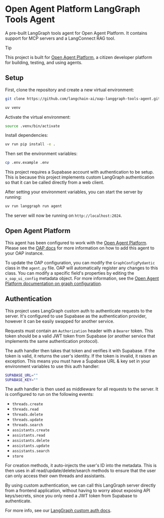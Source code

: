 # Open Agent Platform LangGraph Tools Agent

A pre-built LangGraph tools agent for Open Agent Platform. It contains support for MCP servers and a LangConnect RAG tool.

> [!TIP]
> This project is built for [Open Agent Platform](https://github.com/langchain-ai/open-agent-platform), a citizen developer platform for building, testing, and using agents.

## Setup

First, clone the repository and create a new virtual environment:

```bash
git clone https://github.com/langchain-ai/oap-langgraph-tools-agent.git
```

```bash
uv venv
```

Activate the virtual environment:

```bash
source .venv/bin/activate
```

Install dependencies:

```bash
uv run pip install -e .
```

Then set the environment variables:

```bash
cp .env.example .env
```

This project requires a Supabase account with authentication to be setup. This is because this project implements custom LangGraph authentication so that it can be called directly from a web client.

After setting your environment variables, you can start the server by running:

```bash
uv run langgraph run agent
```

The server will now be running on `http://localhost:2024`.

## Open Agent Platform

This agent has been configured to work with the [Open Agent Platform](https://github.com/langchain-ai/open-agent-platform). Please see the [OAP docs](https://github.com/langchain-ai/open-agent-platform/tree/main/README.md) for more information on how to add this agent to your OAP instance.

To update the OAP configuration, you can modify the `GraphConfigPydantic` class in the `agent.py` file. OAP will automatically register any changes to this class. You can modify a specific field's properties by editing the `x_oap_ui_config` metadata object. For more information, see the [Open Agent Platform documentation on graph configuration](https://github.com/langchain-ai/open-agent-platform/?tab=readme-ov-file#configuration).

## Authentication

This project uses LangGraph custom auth to authenticate requests to the server. It's configured to use Supabase as the authentication provider, however it can be easily swapped for another service.

Requests must contain an `Authorization` header with a `Bearer` token. This token should be a valid JWT token from Supabase (or another service that implements the same authentication protocol).

The auth handler then takes that token and verifies it with Supabase. If the token is valid, it returns the user's identity. If the token is invalid, it raises an exception. This means you must have a Supabase URL & key set in your environment variables to use this auth handler:

```bash
SUPABASE_URL=""
SUPABASE_KEY=""
```

The auth handler is then used as middleware for all requests to the server. It is configured to run on the following events:

* `threads.create`
* `threads.read`
* `threads.delete`
* `threads.update`
* `threads.search`
* `assistants.create`
* `assistants.read`
* `assistants.delete`
* `assistants.update`
* `assistants.search`
* `store`

For creation methods, it auto-injects the user's ID into the metadata. This is then uses in all read/update/delete/search methods to ensure that the user can only access their own threads and assistants.

By using custom authentication, we can call this LangGraph server directly from a frontend application, without having to worry about exposing API keys/secrets, since you only need a JWT token from Supabase to authenticate.

For more info, see our [LangGraph custom auth docs](https://langchain-ai.github.io/langgraph/tutorials/auth/getting_started/).
